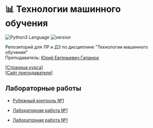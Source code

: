 # 📊 Технологии машинного обучения
<img src="https://img.shields.io/badge/language%20-python-blue" alt="Python3 Language"> <img src="https://img.shields.io/badge/python-v.3.9-blue" alt="version">

Репозиторий для ЛР и ДЗ по дисциплине "Технологии машинного обучения"    
Преподаватель: [Юрий Евгеньевич Гапанюк](http://iu5.bmstu.ru/user/profile.php?id=5)

[[Страница курса](https://github.com/ugapanyuk/ml_course_2021)]     
[[Сайт преподавателя](https://ugapanyuk.github.io)]

## Лабораторные работы
* [Рубежный контроль №1](https://github.com/dlnwlkmn/ml-labs/tree/master/RK1)

* [Лабораторная работа №1](https://github.com/dlnwlkmn/ml-labs/tree/master/LR1)
* [Лабораторная работа №1](https://github.com/dlnwlkmn/ml-labs/tree/master/LR2)

